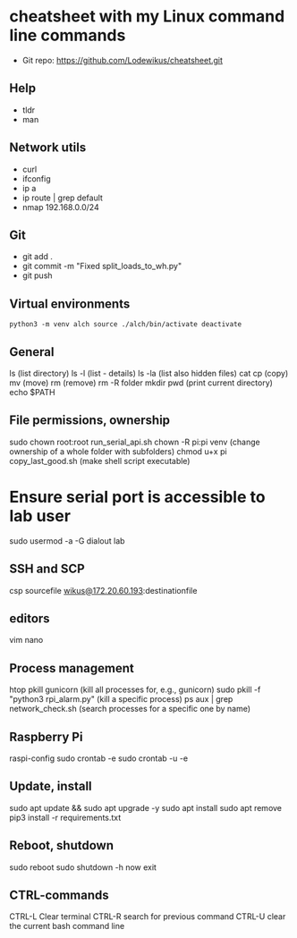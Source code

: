 # cheatsheet with my Linux command line commands
- Git repo: https://github.com/Lodewikus/cheatsheet.git

## Help
- tldr
- man

## Network utils
- curl
- ifconfig
- ip a
- ip route | grep default
- nmap 192.168.0.0/24

## Git
- git add .
- git commit -m "Fixed split_loads_to_wh.py"
- git push

## Virtual environments
`
python3 -m venv alch
source ./alch/bin/activate
deactivate
`

## General
ls (list directory)
ls -l (list - details)
ls -la (list also hidden files)
cat
cp (copy)
mv (move)
rm (remove)
rm -R folder
mkdir
pwd (print current directory)
echo $PATH

## File permissions, ownership
sudo chown root:root run_serial_api.sh
chown -R pi:pi venv (change ownership of a whole folder with subfolders)
chmod u+x pi copy_last_good.sh (make shell script executable)

# Ensure serial port is accessible to lab user
sudo usermod -a -G dialout lab

## SSH and SCP
csp sourcefile wikus@172.20.60.193:destinationfile

## editors
vim
nano

## Process management
htop
pkill gunicorn (kill all processes for, e.g., gunicorn)
sudo pkill -f "python3 rpi_alarm.py" (kill a specific process)
ps aux | grep network_check.sh (search processes for a specific one by name)

## Raspberry Pi
raspi-config
sudo crontab -e
sudo crontab -u <user> -e

## Update, install
sudo apt update && sudo apt upgrade -y
sudo apt install <program>
sudo apt remove <program>
pip3 install -r requirements.txt

## Reboot, shutdown
sudo reboot
sudo shutdown -h now
exit

## CTRL-commands
CTRL-L Clear terminal
CTRL-R search for previous command
CTRL-U clear the current bash command line
